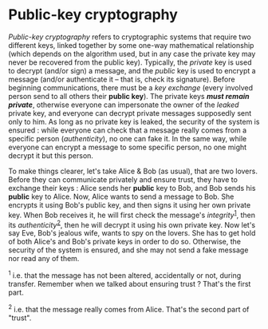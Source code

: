 # Public-key cryptography

*Public-key cryptography* refers to cryptographic systems that require two different keys, linked together by some one-way mathematical relationship (which depends on the algorithm used, but in any case the private key may never be recovered from the public key). Typically, the *private* key is used to decrypt (and/or sign) a message, and the *public* key is used to encrypt a message (and/or authenticate it – that is, check its signature). Before beginning communications, there must be a *key exchange* (every involved person send to all others their **public key**). The private keys ***must remain private***, otherwise everyone can impersonate the owner of the *leaked* private key, and everyone can decrypt private messages supposedly sent only to him. As long as no private key is leaked, the security of the system is ensured : while everyone can check that a message really comes from a specific person (*authenticity*), no one can fake it. In the same way, while everyone can encrypt a message to some specific person, no one might decrypt it but this person.

To make things clearer, let's take Alice & Bob (as usual), that are two lovers. Before they can communicate privately and ensure trust, they have to exchange their keys : Alice sends her **public** key to Bob, and Bob sends his **public** key to Alice. Now, Alice wants to send a message to Bob. She encrypts it using Bob's public key, and then signs it using her own private key. When Bob receives it, he will first check the message's *integrity*<sup>[1](#footnote1)</sup>, then its *authenticity*<sup>[2](#footnote2)</sup>, then he will decrypt it using his own private key. Now let's say Eve, Bob's jealous wife, wants to spy on the lovers. She has to get hold of both Alice's and Bob's private keys in order to do so. Otherwise, the security of the system is ensured, and she may not send a fake message nor read any of them.

<a name="footnote1"><sup>1</sup></a> i.e. that the message has not been altered, accidentally or not, during transfer. Remember when we talked about ensuring trust ? That's the first part. 

<a name="footnote1"><sup>2</sup></a> i.e. that the message really comes from Alice. That's the second part of "trust".
